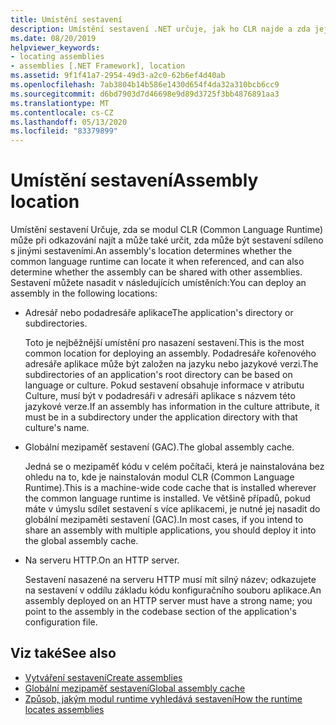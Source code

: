 ```yaml
---
title: Umístění sestavení
description: Umístění sestavení .NET určuje, jak ho CLR najde a zda jej lze sdílet s jinými sestaveními.
ms.date: 08/20/2019
helpviewer_keywords:
- locating assemblies
- assemblies [.NET Framework], location
ms.assetid: 9f1f41a7-2954-49d3-a2c0-62b6ef4d40ab
ms.openlocfilehash: 7ab3804b14b586e1430d654f4da32a310bcb6cc9
ms.sourcegitcommit: d6bd7903d7d46698e9d89d3725f3bb4876891aa3
ms.translationtype: MT
ms.contentlocale: cs-CZ
ms.lasthandoff: 05/13/2020
ms.locfileid: "83379899"
---
```

# <a name="assembly-location"></a><span data-ttu-id="f1fa7-103">Umístění sestavení</span><span class="sxs-lookup"><span data-stu-id="f1fa7-103">Assembly location</span></span>
<span data-ttu-id="f1fa7-104">Umístění sestavení Určuje, zda se modul CLR (Common Language Runtime) může při odkazování najít a může také určit, zda může být sestavení sdíleno s jinými sestaveními.</span><span class="sxs-lookup"><span data-stu-id="f1fa7-104">An assembly's location determines whether the common language runtime can locate it when referenced, and can also determine whether the assembly can be shared with other assemblies.</span></span> <span data-ttu-id="f1fa7-105">Sestavení můžete nasadit v následujících umístěních:</span><span class="sxs-lookup"><span data-stu-id="f1fa7-105">You can deploy an assembly in the following locations:</span></span>

- <span data-ttu-id="f1fa7-106">Adresář nebo podadresáře aplikace</span><span class="sxs-lookup"><span data-stu-id="f1fa7-106">The application's directory or subdirectories.</span></span>

     <span data-ttu-id="f1fa7-107">Toto je nejběžnější umístění pro nasazení sestavení.</span><span class="sxs-lookup"><span data-stu-id="f1fa7-107">This is the most common location for deploying an assembly.</span></span> <span data-ttu-id="f1fa7-108">Podadresáře kořenového adresáře aplikace může být založen na jazyku nebo jazykové verzi.</span><span class="sxs-lookup"><span data-stu-id="f1fa7-108">The subdirectories of an application's root directory can be based on language or culture.</span></span> <span data-ttu-id="f1fa7-109">Pokud sestavení obsahuje informace v atributu Culture, musí být v podadresáři v adresáři aplikace s názvem této jazykové verze.</span><span class="sxs-lookup"><span data-stu-id="f1fa7-109">If an assembly has information in the culture attribute, it must be in a subdirectory under the application directory with that culture's name.</span></span>

- <span data-ttu-id="f1fa7-110">Globální mezipaměť sestavení (GAC).</span><span class="sxs-lookup"><span data-stu-id="f1fa7-110">The global assembly cache.</span></span>

     <span data-ttu-id="f1fa7-111">Jedná se o mezipaměť kódu v celém počítači, která je nainstalována bez ohledu na to, kde je nainstalován modul CLR (Common Language Runtime).</span><span class="sxs-lookup"><span data-stu-id="f1fa7-111">This is a machine-wide code cache that is installed wherever the common language runtime is installed.</span></span> <span data-ttu-id="f1fa7-112">Ve většině případů, pokud máte v úmyslu sdílet sestavení s více aplikacemi, je nutné jej nasadit do globální mezipaměti sestavení (GAC).</span><span class="sxs-lookup"><span data-stu-id="f1fa7-112">In most cases, if you intend to share an assembly with multiple applications, you should deploy it into the global assembly cache.</span></span>

- <span data-ttu-id="f1fa7-113">Na serveru HTTP.</span><span class="sxs-lookup"><span data-stu-id="f1fa7-113">On an HTTP server.</span></span>

     <span data-ttu-id="f1fa7-114">Sestavení nasazené na serveru HTTP musí mít silný název; odkazujete na sestavení v oddílu základu kódu konfiguračního souboru aplikace.</span><span class="sxs-lookup"><span data-stu-id="f1fa7-114">An assembly deployed on an HTTP server must have a strong name; you point to the assembly in the codebase section of the application's configuration file.</span></span>

## <a name="see-also"></a><span data-ttu-id="f1fa7-115">Viz také</span><span class="sxs-lookup"><span data-stu-id="f1fa7-115">See also</span></span>

- [<span data-ttu-id="f1fa7-116">Vytváření sestavení</span><span class="sxs-lookup"><span data-stu-id="f1fa7-116">Create assemblies</span></span>](create.md)
- [<span data-ttu-id="f1fa7-117">Globální mezipaměť sestavení</span><span class="sxs-lookup"><span data-stu-id="f1fa7-117">Global assembly cache</span></span>](../../framework/app-domains/gac.md)
- [<span data-ttu-id="f1fa7-118">Způsob, jakým modul runtime vyhledává sestavení</span><span class="sxs-lookup"><span data-stu-id="f1fa7-118">How the runtime locates assemblies</span></span>](../../framework/deployment/how-the-runtime-locates-assemblies.md)
